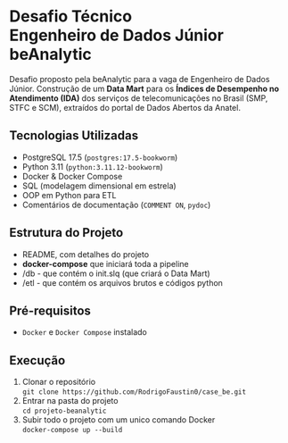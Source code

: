 # Desafio Técnico  <br> Engenheiro de Dados Júnior <br> beAnalytic

Desafio proposto pela beAnalytic para a vaga de Engenheiro de Dados Júnior. Construção de um **Data Mart** para os **Índices de Desempenho no Atendimento (IDA)** dos serviços de telecomunicações no Brasil (SMP, STFC e SCM), extraídos do portal de Dados Abertos da Anatel.


## Tecnologias Utilizadas

- PostgreSQL 17.5 (`postgres:17.5-bookworm`)
- Python 3.11 (`python:3.11.12-bookworm`)
- Docker & Docker Compose
- SQL (modelagem dimensional em estrela)
- OOP em Python para ETL
- Comentários de documentação (`COMMENT ON`, `pydoc`)


## Estrutura do Projeto
- README, com detalhes do projeto
- **docker-compose** que iniciará toda a pipeline
- /db - que contém o init.slq (que criará o Data Mart)
- /etl - que contém os arquivos brutos e códigos python


## Pré-requisitos

- `Docker` e `Docker Compose` instalado


## Execução

1. Clonar o repositório <br>`git clone https://github.com/RodrigoFaustin0/case_be.git`  
2. Entrar na pasta do projeto <br> `cd projeto-beanalytic`
3. Subir todo o projeto com um unico comando Docker <br> `docker-compose up --build`



